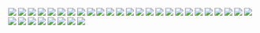 ![](https://cdn.discordapp.com/attachments/1167253026487148554/1186991404967272549/3.gif?ex=659542e4&is=6582cde4&hm=d4dc51b0c3e44cc06c249260d1bae749ae2e12fc3e5dc94c4e93a2f65d6b9468&) ![](https://cdn.discordapp.com/attachments/1167253026487148554/1186991405508333668/4b15512b_original.png?ex=659542e4&is=6582cde4&hm=2912fc629250dfe4b354bd143d27f3409ba0b0cb1f5ad6ee2a7341babc805c27&) ![](https://cdn.discordapp.com/attachments/1167253026487148554/1186991405856477184/10cbf6a3_original.png?ex=659542e4&is=6582cde4&hm=b893c5f848c29932c12fac908cfa248b5240ddb5ab650694ed332f8c600ce5ae&) ![](https://cdn.discordapp.com/attachments/1167253026487148554/1186991888671191070/13c073dd_original.png?ex=65954357&is=6582ce57&hm=33e32d79e7462d773c08ee0fe62c5f75220e9ce09dd17c0d7fa5cfb56d7ae134&) ![](https://cdn.discordapp.com/attachments/1167253026487148554/1186991863442448434/d18kiov-cce78da7-903f-4ee0-8161-0d179cc6bb2f.gif?ex=65954351&is=6582ce51&hm=2b048eea928ed0b7f74eb5ec700aa5d249ac4d5124798813ff13b0517877c865&) ![](https://cdn.discordapp.com/attachments/1167253026487148554/1186992291005599764/tumblr_00e1dd79720787f0d6508e94969f5920_1b2d4356_100.png?ex=659543b7&is=6582ceb7&hm=b63d5edf12039c2d422e9b57b50bb11001d1c8fcbbb9ce1051fb0b4039314d00&) ![](https://cdn.discordapp.com/attachments/1167253026487148554/1186992550981148702/tumblr_8ee121c780b4a9bc7ebdf4eeb87f8e8a_0194a917_100.webp?ex=659543f5&is=6582cef5&hm=ed37d6258939cd0a402fab07c4df37141990dfba4afc3ccc037549ae51d2e933&0) ![](https://cdn.discordapp.com/attachments/1167253026487148554/1186991635536564284/24668037_original.png?ex=6595431b&is=6582ce1b&hm=9b6d82718f497262450cb970856e85c705593d28226f41e249b15f56606ecfca&) ![](https://cdn.discordapp.com/attachments/1167253026487148554/1186992125238312980/eb7d8893_original.jpg?ex=6595438f&is=6582ce8f&hm=7dbb79317e6a9a3b4ec902434052bba9d385eea65849fb0c74f84c6933bee444&) ![](https://cdn.discordapp.com/attachments/1167253026487148554/1186993873923350568/tumblr_7b36ed94cd18c4a9abae1ef311e85ecc_0d8ef68c_100.webp?ex=65954530&is=6582d030&hm=f1d2bfe1c1a15b811e084f2fe5c28d468ed7bc6b0bfcd4045316b9b784b49537&) ![](https://cdn.discordapp.com/attachments/1167253026487148554/1186994116299591830/tumblr_521ec135a9f52c3605ce1fcc23fe3cf1_7c4a025e_100.png?ex=6595456a&is=6582d06a&hm=8b5b1b7955cda462d617ef8cc1dab503539a1e4272fe2661128fa2db29f8977d&) ![](https://cdn.discordapp.com/attachments/1167253026487148554/1186993604258975745/icp_stamp_by_cheetana_d14nxq2-fullview.jpg?ex=659544f0&is=6582cff0&hm=65049f59f9818f97cfa89cdd7db6c22b92f22dfd797852871831b74fdb5f3527&) ![](https://cdn.discordapp.com/attachments/1167253026487148554/1186993650824118282/mikufig.png?ex=659544fb&is=6582cffb&hm=396fc807dfe4fc8425ffb370333eff165c493d8ec44b66c91c93348169862f40&) ![](https://cdn.discordapp.com/attachments/1167253026487148554/1186993570461257838/b7.png?ex=659544e8&is=6582cfe8&hm=ba06207de97fa88b2dfec49a31b14e3dd289cf2bda7699254b38001266bb5c82&)
![](https://cdn.discordapp.com/attachments/1167253026487148554/1186993744919134289/rain3.gifex=65954512&is=6582d012&hm=b8e2795f9f537f911b012c4f1b315ab569b58c5eed1eca9fc9cc25f108c20dd8&) ![](https://cdn.discordapp.com/attachments/1167253026487148554/1186994767159103488/tumblr_e32262102b293918fbd1efbf1c926550_0fa9d4b3_100.png?ex=65954605&is=6582d105&hm=232372daa01479038e79c79e624bfdb5bc5500c76bb86d15ce37287220c6ccff&) ![](https://cdn.discordapp.com/attachments/1167253026487148554/1186994889817341952/tumblr_cb4261d64c90c0e4d066bad2cc85b8b9_2a4175c7_100.jpg?ex=65954623&is=6582d123&hm=fa8872e5ffb414220dac41170e4ee71e1b5324a8e5b16d7db084494d1c037850&) ![](https://cdn.discordapp.com/attachments/1167253026487148554/1186994977868361799/tumblr_3fe8635cc25ca5694170f1b7a2a97782_0a66948f_100.png?ex=65954638&is=6582d138&hm=123ad2b82c0a397d5fe7e122539c476238e16a031d411205c08b03f46bc2426b&) ![](https://cdn.discordapp.com/attachments/1167253026487148554/1186995265698267197/tumblr_7b2d2bc2daaa7e49b4060f50580ac32c_e6cd1fba_100.webp?ex=6595467c&is=6582d17c&hm=49cbcd42f117afe3280b51b2755005d3171ea05a1656db0f96814119c26bb615&) ![](https://cdn.discordapp.com/attachments/1167253026487148554/1186995430198882305/tumblr_1e4fa08c950afb44700ac9665fb2b43f_07b46958_100.webp?ex=659546a3&is=6582d1a3&hm=976903f26f0ade8f7f23bb6d838c6a95261de162e992e3a1c9500dad457a1007&) ![](https://cdn.discordapp.com/attachments/1167253026487148554/1186995622881005568/tumblr_9245a15dad34f3b6bd5179908407ec73_ccf91077_100.jpg?ex=659546d1&is=6582d1d1&hm=0f734a478ac6962fff54df54d237c571c73738ac97f0374c8a5395df786efe36&) ![](https://cdn.discordapp.com/attachments/1167253026487148554/1186999415131619408/tumblr_33040e38bb0d60d7ab6e1e664560b2a7_a8e7785b_100.webp?ex=65954a59&is=6582d559&hm=4c06995f086c7bc7a1b64f649ae6f42ed1d69e6f09ce9bbdf863cf355ca6c5ca&) ![](https://cdn.discordapp.com/attachments/1167253026487148554/1186999530139418634/tumblr_848fad30c7784bbaed21e2df272ce00f_418630ac_100.webp?ex=65954a75&is=6582d575&hm=40984972fdec8d128e5e5756a75ee9d6ad34c0a416e20480e1b764ecbc9bfad8&) ![](https://cdn.discordapp.com/attachments/1167253026487148554/1186999646552330290/tumblr_19fba37de7773b903739c2e44820c638_9aa9f1ae_100.webp?ex=65954a91&is=6582d591&hm=f7cb2d17af9da6a7247b21a8b8b5feb07bfaa320f8f00259b4bf1f367e977ef4&) ![](https://cdn.discordapp.com/attachments/1167253026487148554/1187002077977776239/tumblr_ab97eeb6776d2587153f1d05eea4712b_c08fee09_100.webp?ex=65954cd4&is=6582d7d4&hm=e8b7a4aaba2b7708677bdb7185906fb35d5628e519febd09b18fe0082c41db1b&) ![](https://cdn.discordapp.com/attachments/1167253026487148554/1187002359453339688/eb38775a.png?ex=65954d17&is=6582d817&hm=f1fb9434b70912ab7cb8a74f3ad92d9c4a785c08e591ae13f0d3dcf2ecee2724&) ![](https://cdn.discordapp.com/attachments/1167253026487148554/1187002003486949396/tumblr_c3e3e0f61f47c28a7ddb0ef648082f04_df55c272_100.png?ex=65954cc3&is=6582d7c3&hm=1c65ba4f2e7212104c7f9f8a83141f6617b015841654e67a60602e82280201d7&) ![](https://cdn.discordapp.com/attachments/1167253026487148554/1187003473137508403/tumblr_04e044c1d6c378fc95d2e1151ac70cfb_c052b177_100.webp?ex=65954e21&is=6582d921&hm=aecfe2294ce89f201db5d886d4cd877a475e73056b15702cd6da7f6e7034a8ee&) ![](https://cdn.discordapp.com/attachments/1167253026487148554/1187006766182060053/tumblr_ec55d0e76bc72a96b0acccae7bb2274e_59105731_100.webp?ex=65955132&is=6582dc32&hm=de87b1736ac2819195ee2ff1634c1a53978ce549bafc1f079a033247e841b564&) ![](https://cdn.discordapp.com/attachments/1167253026487148554/1187007724551151646/have_sex.png?ex=65955217&is=6582dd17&hm=45a87e5653857200e044707309912b6d5b60e89d3fa706c8f5e3604d697cf71c&)
![](https://cdn.discordapp.com/attachments/1167253026487148554/1187249590710304850/tumblr_2d86bc631c58a1fab7897dd34721cbe8_31c7d2a0_100.png?ex=65963358&is=6583be58&hm=bcc2407c30893a9886b37f0c4e4aceab667e8acdf62e08c2a65bbcbf782f4167&) ![](https://cdn.discordapp.com/attachments/1167253026487148554/1187249822168780830/tumblr_378ee2b4d4f1cce88a45b829baefb67d_6303ba72_100.png?ex=6596338f&is=6583be8f&hm=5e80af0c16ecfdc55823a109afa292dd9577b6373b0e7703883557a570d27a67&) ![](https://cdn.discordapp.com/attachments/1167253026487148554/1187264989170499677/ezgif-5-84526defb6.webp?ex=659641af&is=6583ccaf&hm=d6b4d6469f59bde40e0c055c7b9fe7afbef6cd8ed9d13ea6d69caf1b248547a2&)
